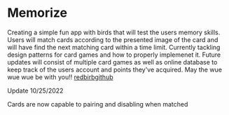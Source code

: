 # Memorize
Creating a simple fun app with birds that will test the users memory skills.
Users will match cards according to the presented image of the card and will have find the next matching card within a time limit.
Currently tackling design patterns for card games and how to properly implemenet it.
Future updates will consist of multiple card games as well as online database to keep track of the users account and points they've acquired. May the wue wue wue be with you!!
[redbirbgithub](https://user-images.githubusercontent.com/32147322/183529761-a25060a5-6b23-4508-b8ba-e1f0834eed64.jpg)

Update 10/25/2022

Cards are now capable to pairing and disabling when matched

